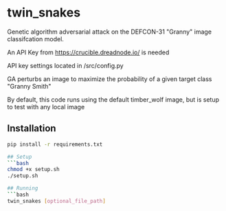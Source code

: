 # twin_snakes

Genetic algorithm adversarial attack on the DEFCON-31 "Granny" image classifcation model.

An API Key from https://crucible.dreadnode.io/ is needed 

API key settings located in /src/config.py

GA perturbs an image to maximize the probability of a given target class "Granny Smith"

By default, this code runs using the default timber_wolf image, but is setup to test with any local image

## Installation

```bash
pip install -r requirements.txt

## Setup
```bash
chmod +x setup.sh
./setup.sh

## Running
```bash
twin_snakes [optional_file_path]
